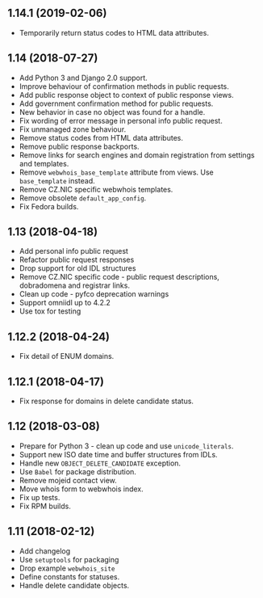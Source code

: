 ## 1.14.1 (2019-02-06) ##
 * Temporarily return status codes to HTML data attributes.

## 1.14 (2018-07-27) ##

 * Add Python 3 and Django 2.0 support.
 * Improve behaviour of confirmation methods in public requests.
 * Add public response object to context of public response views.
 * Add government confirmation method for public requests.
 * New behavior in case no object was found for a handle.
 * Fix wording of error message in personal info public request.
 * Fix unmanaged zone behaviour.
 * Remove status codes from HTML data attributes.
 * Remove public response backports.
 * Remove links for search engines and domain registration from settings and templates.
 * Remove ``webwhois_base_template`` attribute from views. Use ``base_template`` instead.
 * Remove CZ.NIC specific webwhois templates.
 * Remove obsolete ``default_app_config``.
 * Fix Fedora builds.

## 1.13 (2018-04-18) ##

 * Add personal info public request
 * Refactor public request responses
 * Drop support for old IDL structures
 * Remove CZ.NIC specific code - public request descriptions, dobradomena and registrar links.
 * Clean up code - pyfco deprecation warnings
 * Support omniidl up to 4.2.2
 * Use tox for testing

## 1.12.2 (2018-04-24) ##

 * Fix detail of ENUM domains.

## 1.12.1 (2018-04-17) ##

 * Fix response for domains in delete candidate status.

## 1.12 (2018-03-08) ##

 * Prepare for Python 3 - clean up code and use ``unicode_literals``.
 * Support new ISO date time and buffer structures from IDLs.
 * Handle new ``OBJECT_DELETE_CANDIDATE`` exception.
 * Use ``Babel`` for package distribution.
 * Remove mojeid contact view.
 * Move whois form to webwhois index.
 * Fix up tests.
 * Fix RPM builds.

## 1.11 (2018-02-12) ##

 * Add changelog
 * Use `setuptools` for packaging
 * Drop example `webwhois_site`
 * Define constants for statuses.
 * Handle delete candidate objects.
